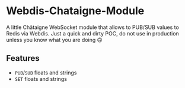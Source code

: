# Webdis-Chataigne-Module

A little Châtaigne WebSocket module that allows to PUB/SUB values to Redis via Webdis. Just a quick and dirty POC, do not use in production unless you know what you are doing 🙃

## Features

- `PUB`/`SUB` floats and strings
- `SET` floats and strings